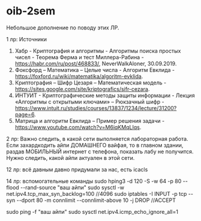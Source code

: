 # oib-2sem

Небольшое дополнение по поводу этих ЛР.

1 лр:
Источники
1.  Хабр - Криптография и алгоритмы - Алгоритмы поиска простых чисел - Теорема Ферма и тест Миллера-Рабина - https://habr.com/ru/post/468833/, NeverWalkAloner, 30.09.2019.
2.  Фоксфорд – Математика – Целые числа - Алгоритм Евклида - https://foxford.ru/wiki/matematika/algoritm-evklida.
3.  Криптография – Шифр Цезаря – Математическая модель - https://sites.google.com/site/kriptografics/sifr-cezara.
4.  ИНТУИТ - Криптографические методы защиты информации - Лекция «Алгоритмы с открытыми ключами» – Рюкзачный шифр - https://www.intuit.ru/studies/courses/13837/1234/lecture/31200?page=6.
5.  Матрица и алгоритм Евклида – Пример решения задачи - https://www.youtube.com/watch?v=M6iqKMqLIqs.

2 лр:
Важно следить, в какой сети выполняется лабораторная работа. Если захардкодить айпи ДОМАШНЕГО вайфая, то в главном здании, раздав МОБИЛЬНЫЙ интернет с телефона, показать лабу не получится. Нужно следить, какой айпи актуален в этой сети.

12 лр: всё давным давно придумали за нас, есть icacls

14 лр:
вспомогательные команды
sudo hping3 -d 120 -S -w 64 -p 80 --flood --rand-source "ваш айпи"
sudo sysctl -w net.ipv4.tcp_max_syn_backlog=100 //4096
sudo iptables -I INPUT -p tcp --syn --dport 80 -m connlimit --connlimit-above 10 -j DROP //ACCEPT

sudo ping -f "ваш айпи"
sudo sysctl net.ipv4.icmp_echo_ignore_all=1
